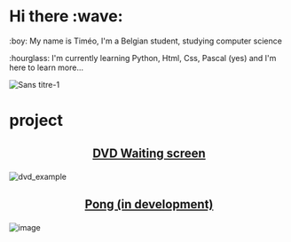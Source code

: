 <h1>Hi there :wave:</h1>

<p>:boy: My name is Timéo, I'm a Belgian student, studying computer science </p>

<p>:hourglass: I'm currently learning Python, Html, Css, Pascal (yes) and I'm here to learn more...</p>

![Sans titre-1](https://github.com/timeobdt/timeobdt/assets/136178363/db620608-1f7f-4a0c-85ea-59dcefd2ccbe)


# project

## <p align="center">[DVD Waiting screen](https://github.com/timeobdt/dvd-wainting-screen)</p>
![dvd_example](https://github.com/timeobdt/timeobdt/assets/136178363/c1e58d06-a7e8-41b9-b8ea-685bd437cdf5)

## <p align="center">[Pong (in development)](https://github.com/timeobdt/dvd-wainting-screen)</p>
![image](https://github.com/timeobdt/timeobdt/assets/136178363/5089afaa-fbac-4825-9c80-e6b29928a851)


<!---
--->
